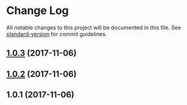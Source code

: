 # Change Log

All notable changes to this project will be documented in this file. See [standard-version](https://github.com/conventional-changelog/standard-version) for commit guidelines.

<a name="1.0.3"></a>
## [1.0.3](https://github.com/LiShiSangZi/sequlize-model-base/compare/v1.0.2...v1.0.3) (2017-11-06)



<a name="1.0.2"></a>
## [1.0.2](https://github.com/LiShiSangZi/sequlize-model-base/compare/v1.0.1...v1.0.2) (2017-11-06)



<a name="1.0.1"></a>
## 1.0.1 (2017-11-06)
